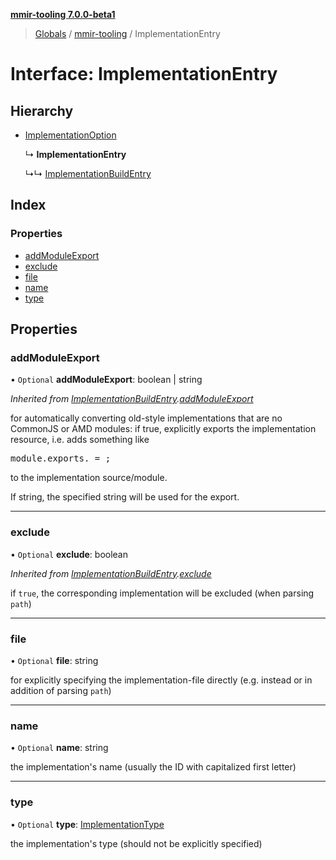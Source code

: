 **[mmir-tooling 7.0.0-beta1](../README.md)**

> [Globals](../README.md) / [mmir-tooling](../modules/mmir_tooling.md) / ImplementationEntry

# Interface: ImplementationEntry

## Hierarchy

* [ImplementationOption](mmir_tooling.implementationoption.md)

  ↳ **ImplementationEntry**

  ↳↳ [ImplementationBuildEntry](mmir_tooling.implementationbuildentry.md)

## Index

### Properties

* [addModuleExport](mmir_tooling.implementationentry.md#addmoduleexport)
* [exclude](mmir_tooling.implementationentry.md#exclude)
* [file](mmir_tooling.implementationentry.md#file)
* [name](mmir_tooling.implementationentry.md#name)
* [type](mmir_tooling.implementationentry.md#type)

## Properties

### addModuleExport

• `Optional` **addModuleExport**: boolean \| string

*Inherited from [ImplementationBuildEntry](mmir_tooling.implementationbuildentry.md).[addModuleExport](mmir_tooling.implementationbuildentry.md#addmoduleexport)*

for automatically converting old-style implementations that are no CommonJS or AMD modules:
if true, explicitly exports the implementation resource, i.e. adds something like
<pre>
module.exports.<resource name> = <resource constructor>;
</pre>
to the implementation source/module.

If string, the specified string will be used for the export.

___

### exclude

• `Optional` **exclude**: boolean

*Inherited from [ImplementationBuildEntry](mmir_tooling.implementationbuildentry.md).[exclude](mmir_tooling.implementationbuildentry.md#exclude)*

if `true`, the corresponding implementation will be excluded (when parsing `path`)

___

### file

• `Optional` **file**: string

for explicitly specifying the implementation-file directly (e.g. instead or in addition of parsing `path`)

___

### name

• `Optional` **name**: string

the implementation's name (usually the ID with capitalized first letter)

___

### type

• `Optional` **type**: [ImplementationType](../modules/mmir_tooling.md#implementationtype)

the implementation's type (should not be explicitly specified)

